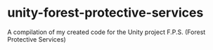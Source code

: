 # unity-forest-protective-services
A compilation of my created code for the Unity project F.P.S. (Forest Protective Services)
